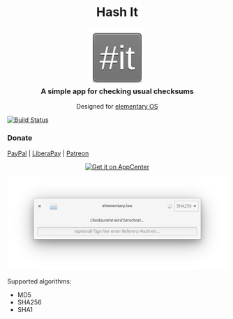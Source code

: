 <div>
  <h1 align="center">Hash It</h1>
  <h3 align="center"><img src="data/icons/64/com.github.artemanufrij.hashit.svg"/><br>A simple app for checking usual checksums</h3>
  <p align="center">Designed for <a href="https://elementary.io">elementary OS</p>
</div>

[![Build Status](https://travis-ci.org/artemanufrij/hashit.svg?branch=master)](https://travis-ci.org/artemanufrij/hashit)

### Donate
<a href="https://www.paypal.me/ArtemAnufrij">PayPal</a> | <a href="https://liberapay.com/Artem/donate">LiberaPay</a> | <a href="https://www.patreon.com/ArtemAnufrij">Patreon</a>

<p align="center">
  <a href="https://appcenter.elementary.io/com.github.artemanufrij.hashit">
    <img src="https://appcenter.elementary.io/badge.svg" alt="Get it on AppCenter">
  </a>
</p>
<p align="center">
  <img src="Screenshot.png"/>
</p>

Supported algorithms:
* MD5
* SHA256
* SHA1
